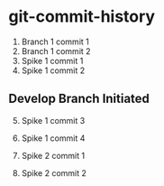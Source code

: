 # git-commit-history

1. Branch 1 commit 1
2. Branch 1 commit 2
3. Spike 1 commit 1
4. Spike 1 commit 2

## Develop Branch Initiated

5. Spike 1 commit 3
6. Spike 1 commit 4

7. Spike 2 commit 1
8. Spike 2 commit 2
